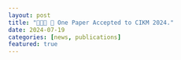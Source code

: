 ```yaml
---
layout: post
title: "🎉🎉🎉 📢 One Paper Accepted to CIKM 2024."
date: 2024-07-19
categories: [news, publications]
featured: true
---
```



